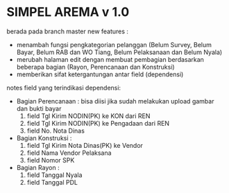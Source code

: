 # SIMPEL AREMA v 1.0 
berada pada branch master
new features :
- menambah fungsi pengkategorian pelanggan (Belum Survey, Belum Bayar, Belum RAB dan WO Tiang, Belum Pelaksanaan dan Belum Nyala)
- merubah halaman edit dengan membuat pembagian berdasarkan beberapa bagian (Rayon, Perencanaan dan Konstruksi)
- memberikan sifat ketergantungan antar field (dependensi)

notes field yang terindikasi dependensi:
- Bagian Perencanaan : bisa diisi jika sudah melakukan upload gambar dan bukti bayar
  1. field Tgl Kirim NODIN(PK) ke KON dari REN
  2. field Tgl Kirim NODIN(PK) ke Pengadaan dari REN
  3. field No. Nota Dinas
- Bagian Konstruksi :
  1. field Tgl Kirim Nota Dinas(PK) ke Vendor
  2. field Nama Vendor Pelaksana
  3. field Nomor SPK
- Bagian Rayon :
  1. field Tanggal Nyala
  2. field Tanggal PDL
